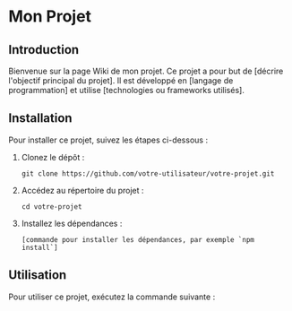 # Mon Projet

## Introduction
Bienvenue sur la page Wiki de mon projet. Ce projet a pour but de [décrire l'objectif principal du projet]. Il est développé en [langage de programmation] et utilise [technologies ou frameworks utilisés].

## Installation
Pour installer ce projet, suivez les étapes ci-dessous :

1. Clonez le dépôt :
    ```
    git clone https://github.com/votre-utilisateur/votre-projet.git
    ```
2. Accédez au répertoire du projet :
    ```
    cd votre-projet
    ```
3. Installez les dépendances :
    ```
    [commande pour installer les dépendances, par exemple `npm install`]
    ```

## Utilisation
Pour utiliser ce projet, exécutez la commande suivante :